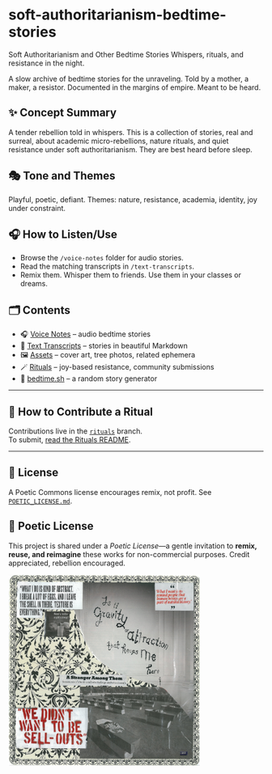 # soft-authoritarianism-bedtime-stories
Soft Authoritarianism and Other Bedtime Stories
Whispers, rituals, and resistance in the night.

A slow archive of bedtime stories for the unraveling.
Told by a mother, a maker, a resistor. Documented in the margins of empire. Meant to be heard.

## ✨ Concept Summary
A tender rebellion told in whispers. This is a collection of stories, real and surreal, about academic micro-rebellions, nature rituals, and quiet resistance under soft authoritarianism. They are best heard before sleep.

## 🎭 Tone and Themes
Playful, poetic, defiant.
Themes: nature, resistance, academia, identity, joy under constraint.

## 🎧 How to Listen/Use
- Browse the `/voice-notes` folder for audio stories.
- Read the matching transcripts in `/text-transcripts`.
- Remix them. Whisper them to friends. Use them in your classes or dreams.

## 🗂 Contents

- 🎧 [Voice Notes](./voice-notes) – audio bedtime stories  
- 📖 [Text Transcripts](./text-transcripts) – stories in beautiful Markdown  
- 🖼 [Assets](./assets) – cover art, tree photos, related ephemera  
- 🪄 [Rituals](https://github.com/macharose/soft-authoritarianism-bedtime-stories/tree/rituals) – joy-based resistance, community submissions  
- 🎲 [bedtime.sh](./bedtime.sh) – a random story generator

---

## 💌 How to Contribute a Ritual

Contributions live in the [`rituals`](https://github.com/macharose/soft-authoritarianism-bedtime-stories/tree/rituals) branch.  
To submit, [read the Rituals README](https://github.com/macharose/soft-authoritarianism-bedtime-stories/blob/rituals/README.md).

---

## 🔖 License

A Poetic Commons license encourages remix, not profit. See [`POETIC_LICENSE.md`](./POETIC_LICENSE.md).

## 🌿 Poetic License
This project is shared under a *Poetic License*—a gentle invitation to **remix, reuse, and reimagine** these works for non-commercial purposes. Credit appreciated, rebellion encouraged.

<img src="Art/4-23-12 Gravity.jpg" alt="Gravity" width="75%">
